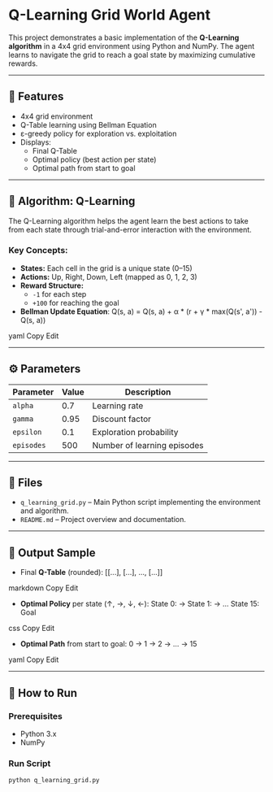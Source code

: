# Q-Learning Grid World Agent

This project demonstrates a basic implementation of the **Q-Learning algorithm** in a 4x4 grid environment using Python and NumPy. The agent learns to navigate the grid to reach a goal state by maximizing cumulative rewards.

---

## 🚀 Features

- 4x4 grid environment
- Q-Table learning using Bellman Equation
- ε-greedy policy for exploration vs. exploitation
- Displays:
  - Final Q-Table
  - Optimal policy (best action per state)
  - Optimal path from start to goal

---

## 🧠 Algorithm: Q-Learning

The Q-Learning algorithm helps the agent learn the best actions to take from each state through trial-and-error interaction with the environment.

### Key Concepts:
- **States:** Each cell in the grid is a unique state (0–15)
- **Actions:** Up, Right, Down, Left (mapped as 0, 1, 2, 3)
- **Reward Structure:** 
  - `-1` for each step
  - `+100` for reaching the goal
- **Bellman Update Equation**:
Q(s, a) = Q(s, a) + α * (r + γ * max(Q(s', a')) - Q(s, a))

yaml
Copy
Edit

---

## ⚙️ Parameters

| Parameter         | Value       | Description                          |
|------------------|-------------|--------------------------------------|
| `alpha`          | 0.7         | Learning rate                        |
| `gamma`          | 0.95        | Discount factor                      |
| `epsilon`        | 0.1         | Exploration probability              |
| `episodes`       | 500         | Number of learning episodes          |

---

## 📁 Files

- `q_learning_grid.py` – Main Python script implementing the environment and algorithm.
- `README.md` – Project overview and documentation.

---

## 📌 Output Sample

- Final **Q-Table** (rounded):
[[...], [...], ..., [...]]

markdown
Copy
Edit

- **Optimal Policy** per state (↑, →, ↓, ←):
State 0: →
State 1: →
...
State 15: Goal

css
Copy
Edit

- **Optimal Path** from start to goal:
0 -> 1 -> 2 -> ... -> 15

yaml
Copy
Edit

---

## 🧪 How to Run

### Prerequisites
- Python 3.x
- NumPy

### Run Script

```bash
python q_learning_grid.py
